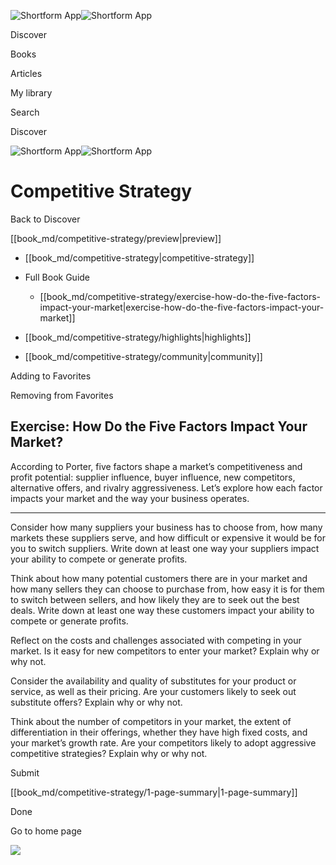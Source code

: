 ![Shortform App](/img/logo.36a2399e.svg)![Shortform App](/img/logo-dark.70c1b072.svg)

Discover

Books

Articles

My library

Search

Discover

![Shortform App](/img/logo.36a2399e.svg)![Shortform App](/img/logo-dark.70c1b072.svg)

# Competitive Strategy

Back to Discover

[[book_md/competitive-strategy/preview|preview]]

  * [[book_md/competitive-strategy|competitive-strategy]]
  * Full Book Guide

    * [[book_md/competitive-strategy/exercise-how-do-the-five-factors-impact-your-market|exercise-how-do-the-five-factors-impact-your-market]]
  * [[book_md/competitive-strategy/highlights|highlights]]
  * [[book_md/competitive-strategy/community|community]]



Adding to Favorites 

Removing from Favorites 

## Exercise: How Do the Five Factors Impact Your Market?

According to Porter, five factors shape a market’s competitiveness and profit potential: supplier influence, buyer influence, new competitors, alternative offers, and rivalry aggressiveness. Let’s explore how each factor impacts your market and the way your business operates.

* * *

Consider how many suppliers your business has to choose from, how many markets these suppliers serve, and how difficult or expensive it would be for you to switch suppliers. Write down at least one way your suppliers impact your ability to compete or generate profits.

Think about how many potential customers there are in your market and how many sellers they can choose to purchase from, how easy it is for them to switch between sellers, and how likely they are to seek out the best deals. Write down at least one way these customers impact your ability to compete or generate profits.

Reflect on the costs and challenges associated with competing in your market. Is it easy for new competitors to enter your market? Explain why or why not.

Consider the availability and quality of substitutes for your product or service, as well as their pricing. Are your customers likely to seek out substitute offers? Explain why or why not.

Think about the number of competitors in your market, the extent of differentiation in their offerings, whether they have high fixed costs, and your market’s growth rate. Are your competitors likely to adopt aggressive competitive strategies? Explain why or why not.

Submit 

[[book_md/competitive-strategy/1-page-summary|1-page-summary]]

Done

Go to home page 

![](https://bat.bing.com/action/0?ti=56018282&Ver=2&mid=fe4662a7-dc04-4eca-ad85-4fe2b48f67e1&sid=49fff5b0636c11eeb9c611038afc8668&vid=4a005010636c11ee80c703d4c4a7acd5&vids=0&msclkid=N&pi=0&lg=en-US&sw=800&sh=600&sc=24&nwd=1&tl=Shortform%20%7C%20Competitive%20Strategy&p=https%3A%2F%2Fwww.shortform.com%2Fapp%2Fbook%2Fcompetitive-strategy%2Fexercise-how-do-the-five-factors-impact-your-market&r=&lt=398&evt=pageLoad&sv=1&rn=622401)
